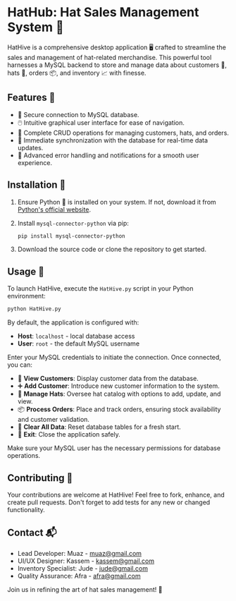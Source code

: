 # HatHub: Hat Sales Management System 🧢

HatHive is a comprehensive desktop application 🖥️ crafted to streamline the sales and management of hat-related merchandise. This powerful tool harnesses a MySQL backend to store and manage data about customers 👤, hats 🎩, orders 📦, and inventory 📈 with finesse.

## Features 🌟

- 🔐 Secure connection to MySQL database.
- 🖱️ Intuitive graphical user interface for ease of navigation.
- 📝 Complete CRUD operations for managing customers, hats, and orders.
- 🔄 Immediate synchronization with the database for real-time data updates.
- 🚨 Advanced error handling and notifications for a smooth user experience.

## Installation 🔧

1. Ensure Python 🐍 is installed on your system. If not, download it from [Python's official website](https://www.python.org/downloads/).
2. Install `mysql-connector-python` via pip:

    ```sh
    pip install mysql-connector-python
    ```

3. Download the source code or clone the repository to get started.

## Usage 🚀

To launch HatHive, execute the `HatHive.py` script in your Python environment:

```sh
python HatHive.py
```

By default, the application is configured with:
- **Host**: `localhost` - local database access
- **User**: `root` - the default MySQL username

Enter your MySQL credentials to initiate the connection. Once connected, you can:

- 🧾 **View Customers**: Display customer data from the database.
- ➕ **Add Customer**: Introduce new customer information to the system.
- 🧢 **Manage Hats**: Oversee hat catalog with options to add, update, and view.
- 📦 **Process Orders**: Place and track orders, ensuring stock availability and customer validation.
- 🧼 **Clear All Data**: Reset database tables for a fresh start.
- 🚪 **Exit**: Close the application safely.

Make sure your MySQL user has the necessary permissions for database operations.

## Contributing 🤝

Your contributions are welcome at HatHive! Feel free to fork, enhance, and create pull requests. Don't forget to add tests for any new or changed functionality.

## Contact 📬

- Lead Developer: Muaz - muaz@gmail.com
- UI/UX Designer: Kassem - kassem@gmail.com
- Inventory Specialist: Jude - jude@gmail.com
- Quality Assurance: Afra - afra@gmail.com

Join us in refining the art of hat sales management! 🎨
